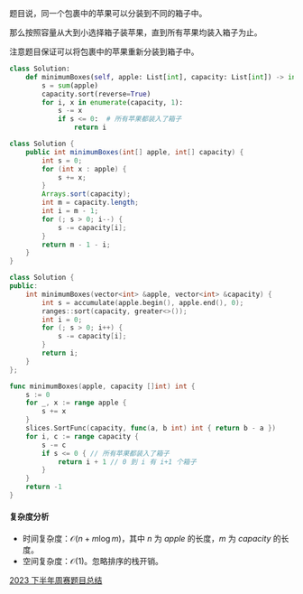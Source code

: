 题目说，同一个包裹中的苹果可以分装到不同的箱子中。

那么按照容量从大到小选择箱子装苹果，直到所有苹果均装入箱子为止。

注意题目保证可以将包裹中的苹果重新分装到箱子中。

```py [sol-Python3]
class Solution:
    def minimumBoxes(self, apple: List[int], capacity: List[int]) -> int:
        s = sum(apple)
        capacity.sort(reverse=True)
        for i, x in enumerate(capacity, 1):
            s -= x
            if s <= 0:  # 所有苹果都装入了箱子
                return i
```

```java [sol-Java]
class Solution {
    public int minimumBoxes(int[] apple, int[] capacity) {
        int s = 0;
        for (int x : apple) {
            s += x;
        }
        Arrays.sort(capacity);
        int m = capacity.length;
        int i = m - 1;
        for (; s > 0; i--) {
            s -= capacity[i];
        }
        return m - 1 - i;
    }
}
```

```cpp [sol-C++]
class Solution {
public:
    int minimumBoxes(vector<int> &apple, vector<int> &capacity) {
        int s = accumulate(apple.begin(), apple.end(), 0);
        ranges::sort(capacity, greater<>());
        int i = 0;
        for (; s > 0; i++) {
            s -= capacity[i];
        }
        return i;
    }
};
```

```go [sol-Go]
func minimumBoxes(apple, capacity []int) int {
	s := 0
	for _, x := range apple {
		s += x
	}
	slices.SortFunc(capacity, func(a, b int) int { return b - a })
	for i, c := range capacity {
		s -= c
		if s <= 0 { // 所有苹果都装入了箱子
			return i + 1 // 0 到 i 有 i+1 个箱子
		}
	}
	return -1
}
```

#### 复杂度分析

- 时间复杂度：$\mathcal{O}(n+m\log m)$，其中 $n$ 为 $\textit{apple}$ 的长度，$m$ 为 $\textit{capacity}$ 的长度。
- 空间复杂度：$\mathcal{O}(1)$。忽略排序的栈开销。

[2023 下半年周赛题目总结](https://leetcode.cn/circle/discuss/lUu0KB/)
